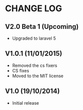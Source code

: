 CHANGE LOG
==========


## V2.0 Beta 1 (Upcoming)

* Upgraded to laravel 5


## V1.0.1 (11/01/2015)

* Removed the cs fixers
* CS fixes
* Moved to the MIT license


## V1.0 (19/10/2014)

* Initial release

